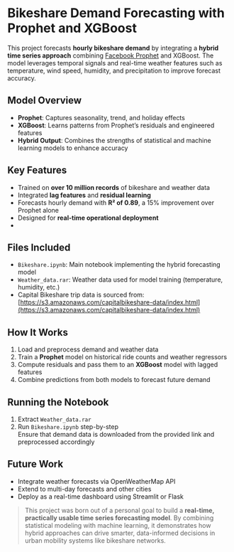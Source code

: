 # Bikeshare Demand Forecasting with Prophet and XGBoost
This project forecasts **hourly bikeshare demand** by integrating a **hybrid time series approach** combining [Facebook Prophet](https://facebook.github.io/prophet/) and XGBoost. The model leverages temporal signals and real-time weather features such as temperature, wind speed, humidity, and precipitation to improve forecast accuracy.

## Model Overview
- **Prophet**: Captures seasonality, trend, and holiday effects
- **XGBoost**: Learns patterns from Prophet’s residuals and engineered features
- **Hybrid Output**: Combines the strengths of statistical and machine learning models to enhance accuracy

## Key Features
- Trained on **over 10 million records** of bikeshare and weather data
- Integrated **lag features** and **residual learning**
- Forecasts hourly demand with **R² of 0.89**, a 15% improvement over Prophet alone
- Designed for **real-time operational deployment**
- 
## Files Included
- `Bikeshare.ipynb`: Main notebook implementing the hybrid forecasting model
- `Weather_data.rar`: Weather data used for model training (temperature, humidity, etc.)
- Capital Bikeshare trip data is sourced from:  [https://s3.amazonaws.com/capitalbikeshare-data/index.html](https://s3.amazonaws.com/capitalbikeshare-data/index.html)

## How It Works
1. Load and preprocess demand and weather data
2. Train a **Prophet** model on historical ride counts and weather regressors
3. Compute residuals and pass them to an **XGBoost** model with lagged features
4. Combine predictions from both models to forecast future demand

## Running the Notebook
1. Extract `Weather_data.rar`  
2. Run `Bikeshare.ipynb` step-by-step  
   Ensure that demand data is downloaded from the provided link and preprocessed accordingly

## Future Work
- Integrate weather forecasts via OpenWeatherMap API
- Extend to multi-day forecasts and other cities
- Deploy as a real-time dashboard using Streamlit or Flask

> This project was born out of a personal goal to build a **real-time, practically usable time series forecasting model**. By combining statistical modeling with machine learning, it demonstrates how hybrid approaches can drive smarter, data-informed decisions in urban mobility systems like bikeshare networks.
